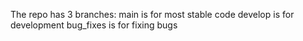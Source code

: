 The repo has 3 branches:
main is for most stable code
develop is for development
bug_fixes is for fixing bugs
